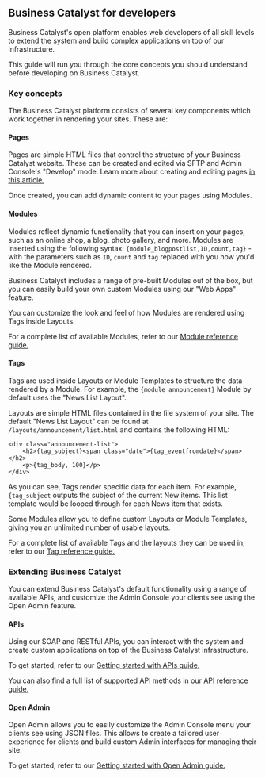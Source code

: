 ## Business Catalyst for developers

Business Catalyst's open platform enables web developers of all skill levels to extend the system and build complex applications on top of our infrastructure.

This guide will run you through the core concepts you should understand before developing on Business Catalyst.

### Key concepts

The Business Catalyst platform consists of several key components which work together in rendering your sites. These are:

#### Pages

Pages are simple HTML files that control the structure of your Business Catalyst website. These can be created and edited via SFTP and Admin Console's "Develop" mode. Learn more about creating and editing pages [in this article.](http://helpx.adobe.com/business-catalyst/using/pages.html)

Once created, you can add dynamic content to your pages using Modules. 

#### Modules

Modules reflect dynamic functionality that you can insert on your pages, such as an online shop, a blog, photo gallery, and more. Modules are inserted using the following syntax: `{module_blogpostlist,ID,count,tag}` - with the parameters such as `ID`, `count` and `tag` replaced with you how you'd like the Module rendered.

Business Catalyst includes a range of pre-built Modules out of the box, but you can easily build your own custom Modules using our "Web Apps" feature.

You can customize the look and feel of how Modules are rendered using Tags inside Layouts. 

For a complete list of available Modules, refer to our [Module reference guide.](/content/module-reference/index.html)

#### Tags

Tags are used inside Layouts or Module Templates to structure the data rendered by a Module. For example, the `{module_announcement}` Module by default uses the "News List Layout". 

Layouts are simple HTML files contained in the file system of your site. The default "News List Layout" can be found at ` /layouts/announcement/list.html` and contains the following HTML:

~~~
<div class="announcement-list">   
	<h2>{tag_subject}<span class="date">{tag_eventfromdate}</span></h2>      
	<p>{tag_body, 100}</p>  
</div>    
~~~

As you can see, Tags render specific data for each item. For example, `{tag_subject` outputs the subject of the current New items. This list template would be looped through for each News item that exists. 

Some Modules allow you to define custom Layouts or Module Templates, giving you an unlimited number of usable layouts. 

For a complete list of available Tags and the layouts they can be used in, refer to our [Tag reference guide.](/content/tag-reference/index.html)  

### Extending Business Catalyst

You can extend Business Catalyst's default functionality using a range of available APIs, and customize the Admin Console your clients see using the Open Admin feature. 

#### APIs

Using our SOAP and RESTful APIs, you can interact with the system and create custom applications on top of the Business Catalyst infrastructure.

To get started, refer to our [Getting started with APIs guide.](/content/developer-guides/APIs/getting-started-with-apis.html)

You can also find a full list of supported API methods in our [API reference guide.](/content/API-endpoints/index.html)

#### Open Admin

Open Admin allows you to easily customize the Admin Console menu your clients see using JSON files. This allows to create a tailored user experience for clients and build custom Admin interfaces for managing their site. 

To get started, refer to our [Getting started with Open Admin guide.](/content/developer-guides/open-admin/getting-started-with-open-admin.html)

